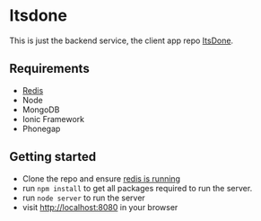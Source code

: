 Itsdone
==========================

This is just the backend service, the client app repo [ItsDone](http://github.com/stanzheng/itsdoneapp).


## Requirements

* [Redis](http://redis.io)
* Node
* MongoDB
* Ionic Framework
* Phonegap

## Getting started

* Clone the repo and ensure [redis is running](http://redis.io/topics/quickstart)
* run `npm install` to get all packages required to run the server.
* run `node server` to run the server
* visit [http://localhost:8080](http://localhost:8080) in your browser
